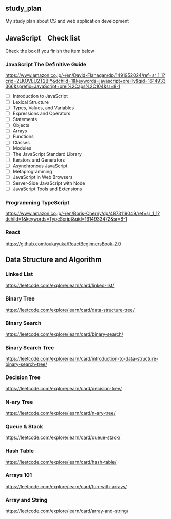 ## study_plan

My study plan about CS and web application development

## JavaScript　Check list

Check the box if you finish the item below

### JavaScript The Definitive Guide
https://www.amazon.co.jp/-/en/David-Flanagan/dp/1491952024/ref=sr_1_1?crid=2LKOVEU2T2BIY&dchild=1&keywords=javascript+oreilly&qid=1614933366&sprefix=JavaScript+orei%2Caps%2C104&sr=8-1

- [ ] Introduction to JavaScript
- [ ] Lexical Structure
- [ ] Types, Values, and Variables
- [ ] Expressions and Operators
- [ ] Statements
- [ ] Objects
- [ ] Arrays
- [ ] Functions
- [ ] Classes
- [ ] Modules
- [ ] The JavaScript Standard Library
- [ ] Iterators and Generators
- [ ] Asynchronous JavaScript
- [ ] Metaprogramming
- [ ] JavaScript in Web Browsers
- [ ] Server-Side JavaScript with Node
- [ ] JavaScript Tools and Extensions

### Programming TypeScript
https://www.amazon.co.jp/-/en/Boris-Cherny/dp/4873119049/ref=sr_1_1?dchild=1&keywords=TypeScript&qid=1614933472&sr=8-1

### React
https://github.com/oukayuka/ReactBeginnersBook-2.0

## Data Structure and Algorithm

### Linked List
https://leetcode.com/explore/learn/card/linked-list/


### Binary Tree
https://leetcode.com/explore/learn/card/data-structure-tree/


### Binary Search
https://leetcode.com/explore/learn/card/binary-search/


### Binary Search Tree
https://leetcode.com/explore/learn/card/introduction-to-data-structure-binary-search-tree/

### Decision Tree
https://leetcode.com/explore/learn/card/decision-tree/


### N-ary Tree
https://leetcode.com/explore/learn/card/n-ary-tree/


### Queue & Stack
https://leetcode.com/explore/learn/card/queue-stack/

### Hash Table
https://leetcode.com/explore/learn/card/hash-table/

### Arrays 101
https://leetcode.com/explore/learn/card/fun-with-arrays/
### Array and String
https://leetcode.com/explore/learn/card/array-and-string/

